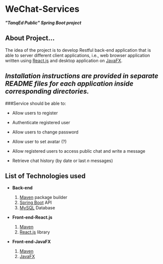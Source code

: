 # WeChat-Services 
 ***"TanqEd Public" Spring Boot project***

## About Project...

  The idea of the project is to develop Restful back-end application that is able to server
  different client applications, i.e., web browser application written using [React.js](https://facebook.github.io/react/) and desktop
  application on [JavaFX](http://www.oracle.com/technetwork/java/javase/overview/javafx-overview-2158620.html).

## *Installation instructions are provided in separate README files for each application inside corresponding directories.*

###Service should be able to:
  - Allow users to register
  - Authenticate registered user
  - Allow users to change password
  - Allow user to set avatar (?)
  
  - Allow registered users to access public chat and write a message
  - Retrieve chat history (by date or last *n* messages)
  
## List of Technologies used

* **Back-end**
  1. [Maven](https://maven.apache.org/) package builder
  2. [Spring Boot](https://projects.spring.io/spring-boot/) API 
  3. [MySQL](https://dev.mysql.com/doc/refman/5.7/en/mysql-nutshell.html) Database
  
* **Front-end-React.js**
  1. [Maven](https://maven.apache.org/)
  2. [React.js](https://facebook.github.io/react/) library
  
* **Front-end-JavaFX**
  1. [Maven](https://maven.apache.org/)
  2. [JavaFX](http://www.oracle.com/technetwork/java/javase/overview/javafx-overview-2158620.html) 
  
